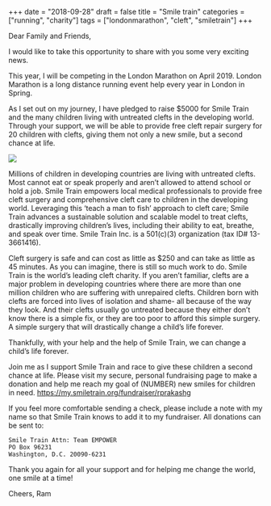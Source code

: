 +++
date = "2018-09-28"
draft = false
title = "Smile train"
categories = ["running", "charity"]
tags = ["londonmarathon", "cleft", "smiletrain"]
+++

Dear Family and Friends,

I would like to take this opportunity to share with you some very exciting news.

This year, I will be competing in the London Marathon on April 2019.  London Marathon is a long distance running event help every year in London in Spring.

As I set out on my journey, I have pledged to raise $5000 for Smile Train and the many children living with untreated clefts in the developing world. Through your support, we will be able to provide free cleft repair surgery for 20 children with clefts, giving them not only a new smile, but a second chance at life. 

![](/images/smile-train-london-marathon1.jpg?raw=true)

Millions of children in developing countries are living with untreated clefts. Most cannot eat or speak properly and aren’t allowed to attend school or hold a job. Smile Train empowers local medical professionals to provide free cleft surgery and comprehensive cleft care to children in the developing world. Leveraging this ‘teach a man to fish’ approach to cleft care; Smile Train advances a sustainable solution and scalable model to treat clefts, drastically improving children’s lives, including their ability to eat, breathe, and speak over time. Smile Train Inc. is a 501(c)(3) organization (tax ID# 13-3661416).

Cleft surgery is safe and can cost as little as $250 and can take as little as 45 minutes. As you can imagine, there is still so much work to do. Smile Train is the world’s leading cleft charity. If you aren’t familiar, clefts are a major problem in developing countries where there are more than one million children who are suffering with unrepaired clefts. Children born with clefts are forced into lives of isolation and shame- all because of the way they look. And their clefts usually go untreated because they either don’t know there is a simple fix, or they are too poor to afford this simple surgery. A simple surgery that will drastically change a child’s life forever. 

Thankfully, with your help and the help of Smile Train, we can change a child’s life forever.

Join me as I support Smile Train and race to give these children a second chance at life. Please visit my secure, personal fundraising page to make a donation and help me reach my goal of (NUMBER) new smiles for children in need. https://my.smiletrain.org/fundraiser/rprakashg

If you feel more comfortable sending a check, please include a note with my name so that Smile Train knows to add it to my fundraiser. All donations can be sent to:

```
Smile Train Attn: Team EMPOWER
PO Box 96231 
Washington, D.C. 20090-6231
```

Thank you again for all your support and for helping me change the world, one smile at a time!

Cheers,
Ram
